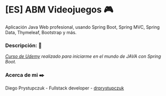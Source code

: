 # [ES] ABM Videojuegos :video_game:
Aplicación Java Web profesional, usando Spring Boot, Spring MVC, Spring Data, Thymeleaf, Bootstrap y más.

### Descripción: :rocket:
_[Curso de Udemy](https://www.udemy.com/course/spring-boot-desde-cero/) realizado para iniciarme en el mundo de JAVA con Spring Boot._

### Acerca de mi ✒️
Diego Prystupczuk - Fullstack developer - [drprystupczuk](https://github.com/drprystupczuk)
